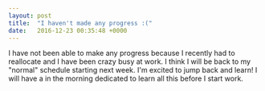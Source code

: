 ```yaml
---
layout: post
title:  "I haven't made any progress :("
date:   2016-12-23 00:35:48 +0000
---
```



I have not been able to make any progress because I recently had to reallocate and I have been crazy busy at work. I think I will be back to my "normal" schedule starting next week. I'm excited to jump back and learn! I will have a in the morning dedicated to learn all this before I start work.
